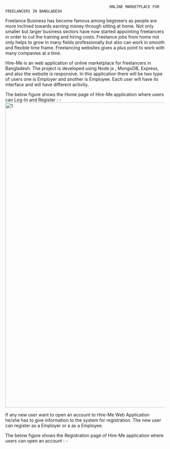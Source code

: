                                                   ONLINE MARKETPLACE FOR FREELANCERS IN BANGLADESH
                         
Freelance Business has become famous among begineers as people are more inclined towards earning money through sitting at home. Not only smaller but larger business sectors have now started appointing freelancers in order to cut the training and hiring costs. Freelance jobs from home not only helps to grow in many fields professionally but also can work in smooth and flexible time frame. Freelancing websites gives a plus point to work with many companies at a time. 

Hire-Me is an web application of online marketplace for freelancers in Bangladesh. The project is developed using Node js , MongoDB, Express, and also the website is responsive. In this application there will be two type of users one is Employer and another is Employee. Each user will have its interface and will have different activity.

The below figure shows the Home page of Hire-Me application where users can Log-In and Register : - 
<img width="960" alt="1" src="https://user-images.githubusercontent.com/73806902/105638711-68248680-5e9e-11eb-8e3f-59f1c880ab51.PNG">

If any new user want to open an account to Hire-Me Web Application he/she has to give information to the system for registration. The new user can register as a Employer or a as a Employee. 

The below figure shows the Registration page of Hire-Me application where users can open an account : - 
